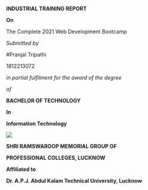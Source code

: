 **INDUSTRIAL TRAINING REPORT**

**On**

The Complete 2021 Web Development Bootcamp

_Submitted by_


#Pranjal Tripathi

1812213072


_in partial fulfilment for the award of the degree_

_of_

**BACHELOR OF TECHNOLOGY**

**In**

**Information Technology**

![](logo.png)

**SHRI RAMSWAROOP MEMORIAL GROUP OF**

**PROFESSIONAL COLLEGES, LUCKNOW**

**Affiliated to**

**Dr. A.P.J. Abdul Kalam Technical University, Lucknow**
